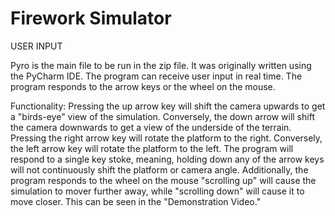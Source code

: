 # Firework Simulator
USER INPUT

Pyro is the main file to be run in the zip file. It was originally written using the PyCharm IDE. The program can receive user input in real time. 
The program responds to the arrow keys or the wheel on the mouse.

Functionality:
Pressing the up arrow key will shift the camera upwards to get a "birds-eye" view of the simulation. Conversely, the down arrow will shift 
the camera downwards to get a view of the underside of the terrain. Pressing the right arrow key will rotate the platform to the right. Conversely, 
the left arrow key will rotate the platform to the left. The program will respond to a single key stoke, meaning, holding down any of the arrow keys 
will not continuously shift the platform or camera angle. Additionally, the program responds to the wheel on the mouse "scrolling up" will cause the
simulation to mover further away, while "scrolling down" will cause it to move closer. This can be seen in the "Demonstration Video."
